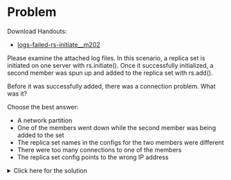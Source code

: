 # Problem
Download Handouts:
 - <a href="https://university.mongodb.com/static/MongoDB_2017_M202_March/handouts/logs-failed-rs-initiate__m202.3d4c175f068f">logs-failed-rs-initiate__m202</a>
 
Please examine the attached log files. In this scenario, a replica set is initiated on one server with rs.initiate(). Once it successfully initialized, a second member was spun up and added to the replica set with rs.add().

Before it was successfully added, there was a connection problem. What was it?

Choose the best answer:
 - A network partition
 - One of the members went down while the second member was being added to the set
 - The replica set names in the configs for the two members were different
 - There were too many connections to one of the members
 - The replica set config points to the wrong IP address
 
 <details>
  <summary>Click here for the solution</summary>
    <ul>
      <li>A network partition</li>
	</ul>
</details>